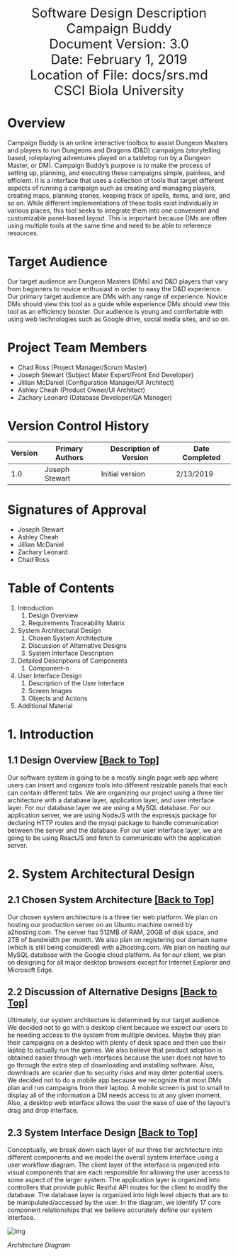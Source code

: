 <p style="font-size: 22pt; text-align: center; margin: 0;">Software Design Description</p>
<p style="font-size: 22pt; text-align: center; margin: 0;">Campaign Buddy</p>
<p style="font-size: 22pt; text-align: center; margin: 0;">Document Version: 3.0</p>
<p style="font-size: 22pt; text-align: center; margin: 0;">Date: February 1, 2019</p>
<p style="font-size: 22pt; text-align: center; margin: 0;">Location of File: docs/srs.md</p>
<p style="font-size: 22pt; text-align: center; margin: 0;">CSCI Biola University</p>

<div style="page-break-after: always;"></div>

# Overview

Campaign Buddy is an online interactive toolbox to assist Dungeon Masters and players to run Dungeons and Dragons (D&D) campaigns (storytelling based, roleplaying adventures played on a tabletop run by a Dungeon Master, or DM). Campaign Buddy’s purpose is to make the process of setting up, planning, and executing these campaigns simple, painless, and efficient. It is a interface that uses a collection of tools that target different aspects of running a campaign such as creating and managing players, creating maps, planning stories, keeping track of spells, items, and lore, and so on. While different implementations of these tools exist individually in various places, this tool seeks to integrate them into one convenient and customizable panel-based layout. This is important because DMs are often using multiple tools at the same time and need to be able to reference resources.

# Target Audience

Our target audience are Dungeon Masters (DMs) and D&D players that vary from beginners to novice enthusiast in order to easy the D&D experience. Our primary target audience are DMs with any range of experience. Novice DMs should view this tool as a guide while experience DMs should view this tool as an efficiency booster. Our audience is young and comfortable with using web technologies such as Google drive, social media sites, and so on.

# Project Team Members

- Chad Ross (Project Manager/Scrum Master)
- Joseph Stewart (Subject Mater Expert/Front End Developer)
- Jillian McDaniel (Configuration Manager/UI Architect)
- Ashley Cheah (Product Owner/UI Architect)
- Zachary Leonard (Database Developer/QA Manager)

# Version Control History

| Version | Primary Authors | Description of Version | Date Completed |
| ------- | --------------- | ---------------------- | -------------- |
| 1.0     | Joseph Stewart  | Initial version        | 2/13/2019       |

<div style="page-break-after: always;"></div>

# Signatures of Approval

- Joseph Stewart
- Ashley Cheah
- Jillian McDaniel
- Zachary Leonard
- Chad Ross

<div style="page-break-after: always;"></div>

# Table of Contents

1. Introduction
	1. Design Overview
	2. Requirements Traceability Matrix
2. System Architectural Design
	1. Chosen System Architecture
	2. Discussion of Alternative Designs
	3. System Interface Description
3. Detailed Descriptions of Components 
	1. Component-n
4. User Interface Design
	1. Description of the User Interface
	2. Screen Images
	3. Objects and Actions
5. Additional Material

# 1. Introduction

## 1.1 Design Overview [[Back to Top]](#table-of-contents)

Our software system is going to be a mostly single page web app where users can insert and organize tools into different resizable panels that each can contain different tabs. We are organizing our project using a three tier architecture with a database layer, application layer, and user interface layer. For our database layer we are using a MySQL database. For our application server, we are using NodeJS with the expressjs package for declaring HTTP routes and the mysql package to handle communication between the server and the database. For our user interface layer, we are going to be using ReactJS and fetch to communicate with the application server.

# 2. System Architectural Design

## 2.1 Chosen System Architecture [[Back to Top]](#table-of-contents)

Our chosen system architecture is a three tier web platform. We plan on hosting our production server on an Ubuntu machine owned by a2hosting.com. The server has 512MB of RAM, 20GB of disk space, and 2TB of bandwidth per month. We also plan on registering our domain name (which is still being considered) with a2hosting.com. We plan on hosting our MySQL database with the Google cloud platform. As for our client, we plan on designing for all major desktop browsers except for Internet Explorer and Microsoft Edge.

## 2.2 Discussion of Alternative Designs [[Back to Top]](#table-of-contents)

Ultimately, our system architecture is determined by our target audience. We decided not to go with a desktop client because we expect our users to be needing access to the system from multiple devices. Maybe they plan their campaigns on a desktop with plenty of desk space and then use their laptop to actually run the games. We also believe that product adoption is obtained easier through web interfaces because the user does not have to go through the extra step of downloading and installing software. Also, downloads are scarier due to security risks and may deter potential users. We decided not to do a mobile app because we recognize that most DMs plan and run campaigns from their laptop. A mobile screen is just to small to display all of the information a DM needs access to at any given moment. Also, a desktop web interface allows the user the ease of use of the layout's drag and drop interface.

## 2.3 System Interface Design [[Back to Top]](#table-of-contents)

Conceptually, we break down each layer of our three tier architecture into different components and we model the overall system interface using a user workflow diagram. The client layer of the interface is organized into visual components that are each responsible for allowing the user access to some aspect of the larger system. The application layer is organized into controllers that provide public Restful API routes for the client to modify the database. The database layer is organized into high level objects that are to be manipulated/accessed by the user. In the diagram, we identify 17 core component relationships that we believe accurately define our system interface.

![img](https://res.cloudinary.com/josephdangerstewart/image/upload/v1550186478/campaign-buddy/SDD/System_Architecture.png)

*Architecture Diagram*